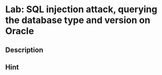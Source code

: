 # Lab: SQL injection attack, querying the database type and version on Oracle

## Description



## Hint
